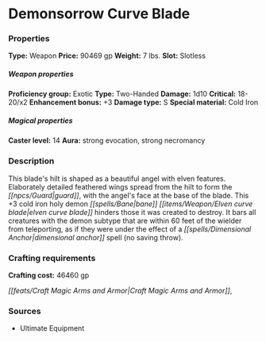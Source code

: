 ﻿---
Title: "Demonsorrow Curve Blade"
Type: "Weapon"
Price: "90469 gp"
Weight: "7 lbs."
Slot: "Slotless"
Proficiency group: "Exotic"
Weapon properties Type: "Two-Handed"
Damage: "1d10"
Critical: "18-20/x2"
Enhancement bonus: "+3"
Damage type: "S"
Special material: "Cold Iron"
Caster level: "14"
Aura: "strong evocation, strong necromancy"
Description: |
  "This blade's hilt is shaped as a beautiful angel with elven features. Elaborately detailed feathered wings spread from the hilt to form the guard, with the angel's face at the base of the blade. This _+3 cold iron holy demon bane elven curve blade_ hinders those it was created to destroy. It bars all creatures with the demon subtype that are within 60 feet of the wielder from teleporting, as if they were under the effect of a _dimensional anchor_ spell (no saving throw)."
Crafting cost: "46460 gp"
Sources: "['Ultimate Equipment']"
---

# Demonsorrow Curve Blade

### Properties

**Type:** Weapon **Price:** 90469 gp **Weight:** 7 lbs. **Slot:** Slotless

##### Weapon properties

**Proficiency group:** Exotic **Type:** Two-Handed **Damage:** 1d10 **Critical:** 18-20/x2 **Enhancement bonus:** +3 **Damage type:** S **Special material:** Cold Iron

##### Magical properties

**Caster level:** 14 **Aura:** strong evocation, strong necromancy

### Description

This blade's hilt is shaped as a beautiful angel with elven features. Elaborately detailed feathered wings spread from the hilt to form the _[[npcs/Guard|guard]]_, with the angel's face at the base of the blade. This +3 cold iron holy demon _[[spells/Bane|bane]]_ _[[items/Weapon/Elven curve blade|elven curve blade]]_ hinders those it was created to destroy. It bars all creatures with the demon subtype that are within 60 feet of the wielder from teleporting, as if they were under the effect of a _[[spells/Dimensional Anchor|dimensional anchor]]_ spell (no saving throw).

### Crafting requirements

**Crafting cost:** 46460 gp

_[[feats/Craft Magic Arms and Armor|Craft Magic Arms and Armor]]_,

### Sources

* Ultimate Equipment